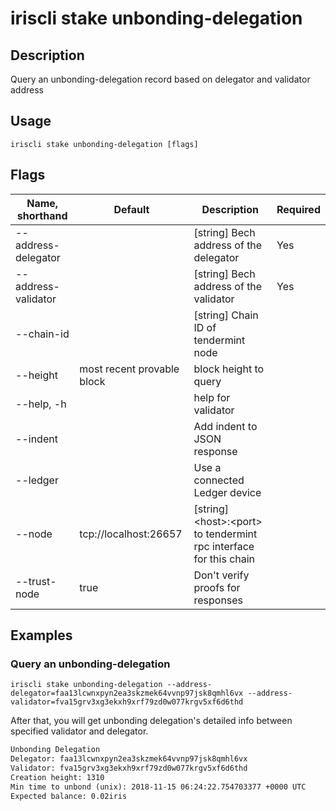 # iriscli stake unbonding-delegation

## Description

Query an unbonding-delegation record based on delegator and validator address

## Usage

```
iriscli stake unbonding-delegation [flags]
```

## Flags

| Name, shorthand     | Default                    | Description                                                         | Required |
| ------------------- | -------------------------- | ------------------------------------------------------------------- | -------- |
| --address-delegator |                            | [string] Bech address of the delegator                              | Yes      |
| --address-validator |                            | [string] Bech address of the validator                              | Yes      |
| --chain-id          |                            | [string] Chain ID of tendermint node                                |          |
| --height            | most recent provable block | block height to query                                               |          |
| --help, -h          |                            | help for validator                                                  |          |
| --indent            |                            | Add indent to JSON response                                         |          |
| --ledger            |                            | Use a connected Ledger device                                       |          |
| --node              | tcp://localhost:26657      | [string] \<host>:\<port> to tendermint rpc interface for this chain |          |
| --trust-node        | true                       | Don't verify proofs for responses                                   |          |


## Examples

### Query an unbonding-delegation

```shell
iriscli stake unbonding-delegation --address-delegator=faa13lcwnxpyn2ea3skzmek64vvnp97jsk8qmhl6vx --address-validator=fva15grv3xg3ekxh9xrf79zd0w077krgv5xf6d6thd
```

After that, you will get unbonding delegation's detailed info between specified validator and delegator.

```txt
Unbonding Delegation
Delegator: faa13lcwnxpyn2ea3skzmek64vvnp97jsk8qmhl6vx
Validator: fva15grv3xg3ekxh9xrf79zd0w077krgv5xf6d6thd
Creation height: 1310
Min time to unbond (unix): 2018-11-15 06:24:22.754703377 +0000 UTC
Expected balance: 0.02iris
```
